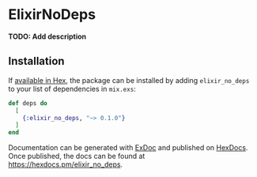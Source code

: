 # ElixirNoDeps

**TODO: Add description**

## Installation

If [available in Hex](https://hex.pm/docs/publish), the package can be installed
by adding `elixir_no_deps` to your list of dependencies in `mix.exs`:

```elixir
def deps do
  [
    {:elixir_no_deps, "~> 0.1.0"}
  ]
end
```

Documentation can be generated with [ExDoc](https://github.com/elixir-lang/ex_doc)
and published on [HexDocs](https://hexdocs.pm). Once published, the docs can
be found at <https://hexdocs.pm/elixir_no_deps>.

